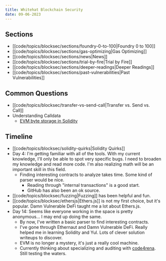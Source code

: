 ```yaml
---
title: Whitehat Blockchain Security
date: 09-06-2023
---
```


## Sections

- [[code/topics/blocksec/sections/foundry-0-to-100|Foundry 0 to 100]]
- [[code/topics/blocksec/sections/gas-optimizing|Gas Optimizing]]
- [[code/topics/blocksec/sections/news|News]]
- [[code/topics/blocksec/sections/trial-by-fire|Trial by Fire]]
- [[code/topics/blocksec/sections/deeper-readings|Deeper Readings]]
- [[code/topics/blocksec/sections/past-vulnerabilities|Past Vulnerabilities]]

## Common Questions

- [[code/topics/blocksec/transfer-vs-send-call|Transfer vs. Send vs. Call]]
- Understanding Calldata
    - [EVM byte storage in Solidity](https://noxx.substack.com/p/evm-deep-dives-the-path-to-shadowy-3ea)

## Timeline

- [[code/topics/blocksec/solidity-quirks|Solidity Quirks]]
- Day 4: I'm getting familiar with all of the tools. With my current knowledge, I'll only be able to spot very specific bugs. I need to broaden my knowledge and read more code. I'm also realizing math will be an important skill in this field.
    - Finding interesting contracts to analyze takes time. Some kind of parser would be nice.
        - Reading through "internal transactions" is a good start.
        - GitHub has also been an ok source.
- [[code/topics/blocksec/fuzzing|Fuzzing]] has been helpful and fun.
- [[code/topics/blocksec/ethersjs|Ethers.js]] is not my first choice, but it's popular. Damn Vulnerable DeFi taught me a lot about Ethers.js.
- Day 14: Seems like everyone working in the space is pretty anonymous... I may end up doing the same.
    - By now, I've written a basic parser to find interesting contracts.
    - I've gone through Ethernaut and Damn Vulnerable DeFi. Really helped me in learning Solidity and Yul. Lots of clever solution writeups to discover.
    - EVM is no longer a mystery, it's just a really cool machine.
    - Currently thinking about specializing and auditing with [code4rena](https://code4rena.com/). Still testing the waters.